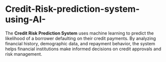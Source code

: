 # Credit-Risk-prediction-system-using-AI-
The **Credit Risk Prediction System** uses machine learning to predict the likelihood of a borrower defaulting on their credit payments. By analyzing financial history, demographic data, and repayment behavior, the system helps financial institutions make informed decisions on credit approvals and risk management.

